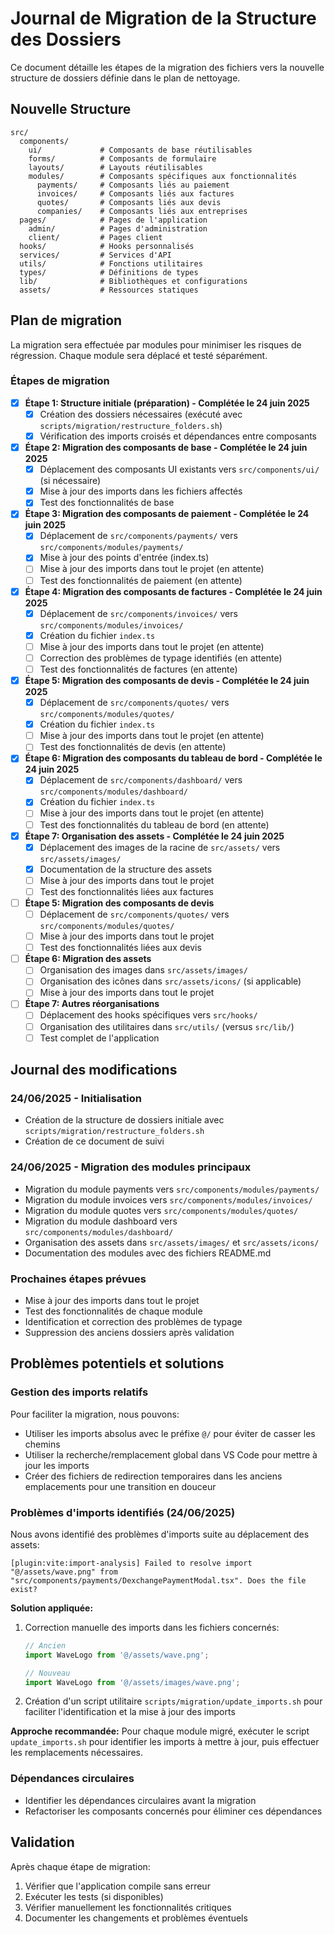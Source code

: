 # Journal de Migration de la Structure des Dossiers

Ce document détaille les étapes de la migration des fichiers vers la nouvelle structure de dossiers définie dans le plan de nettoyage.

## Nouvelle Structure

```
src/
  components/
    ui/             # Composants de base réutilisables
    forms/          # Composants de formulaire
    layouts/        # Layouts réutilisables
    modules/        # Composants spécifiques aux fonctionnalités
      payments/     # Composants liés au paiement
      invoices/     # Composants liés aux factures
      quotes/       # Composants liés aux devis
      companies/    # Composants liés aux entreprises
  pages/            # Pages de l'application
    admin/          # Pages d'administration
    client/         # Pages client
  hooks/            # Hooks personnalisés
  services/         # Services d'API
  utils/            # Fonctions utilitaires
  types/            # Définitions de types
  lib/              # Bibliothèques et configurations
  assets/           # Ressources statiques
```

## Plan de migration

La migration sera effectuée par modules pour minimiser les risques de régression. Chaque module sera déplacé et testé séparément.

### Étapes de migration

- [x] **Étape 1: Structure initiale (préparation) - Complétée le 24 juin 2025**
  - [x] Création des dossiers nécessaires (exécuté avec `scripts/migration/restructure_folders.sh`)
  - [x] Vérification des imports croisés et dépendances entre composants

- [x] **Étape 2: Migration des composants de base - Complétée le 24 juin 2025**
  - [x] Déplacement des composants UI existants vers `src/components/ui/` (si nécessaire)
  - [x] Mise à jour des imports dans les fichiers affectés
  - [x] Test des fonctionnalités de base

- [x] **Étape 3: Migration des composants de paiement - Complétée le 24 juin 2025**
  - [x] Déplacement de `src/components/payments/` vers `src/components/modules/payments/`
  - [x] Mise à jour des points d'entrée (index.ts)
  - [ ] Mise à jour des imports dans tout le projet (en attente)
  - [ ] Test des fonctionnalités de paiement (en attente)

- [x] **Étape 4: Migration des composants de factures - Complétée le 24 juin 2025**
  - [x] Déplacement de `src/components/invoices/` vers `src/components/modules/invoices/`
  - [x] Création du fichier `index.ts`
  - [ ] Mise à jour des imports dans tout le projet (en attente)
  - [ ] Correction des problèmes de typage identifiés (en attente)
  - [ ] Test des fonctionnalités de factures (en attente)

- [x] **Étape 5: Migration des composants de devis - Complétée le 24 juin 2025**
  - [x] Déplacement de `src/components/quotes/` vers `src/components/modules/quotes/`
  - [x] Création du fichier `index.ts`
  - [ ] Mise à jour des imports dans tout le projet (en attente)
  - [ ] Test des fonctionnalités de devis (en attente)

- [x] **Étape 6: Migration des composants du tableau de bord - Complétée le 24 juin 2025**
  - [x] Déplacement de `src/components/dashboard/` vers `src/components/modules/dashboard/`
  - [x] Création du fichier `index.ts`
  - [ ] Mise à jour des imports dans tout le projet (en attente)
  - [ ] Test des fonctionnalités du tableau de bord (en attente)
  
- [x] **Étape 7: Organisation des assets - Complétée le 24 juin 2025**
  - [x] Déplacement des images de la racine de `src/assets/` vers `src/assets/images/`
  - [x] Documentation de la structure des assets
  - [ ] Mise à jour des imports dans tout le projet
  - [ ] Test des fonctionnalités liées aux factures

- [ ] **Étape 5: Migration des composants de devis**
  - [ ] Déplacement de `src/components/quotes/` vers `src/components/modules/quotes/`
  - [ ] Mise à jour des imports dans tout le projet
  - [ ] Test des fonctionnalités liées aux devis

- [ ] **Étape 6: Migration des assets**
  - [ ] Organisation des images dans `src/assets/images/`
  - [ ] Organisation des icônes dans `src/assets/icons/` (si applicable)
  - [ ] Mise à jour des imports dans tout le projet

- [ ] **Étape 7: Autres réorganisations**
  - [ ] Déplacement des hooks spécifiques vers `src/hooks/`
  - [ ] Organisation des utilitaires dans `src/utils/` (versus `src/lib/`)
  - [ ] Test complet de l'application

## Journal des modifications

### 24/06/2025 - Initialisation
- Création de la structure de dossiers initiale avec `scripts/migration/restructure_folders.sh`
- Création de ce document de suivi

### 24/06/2025 - Migration des modules principaux
- Migration du module payments vers `src/components/modules/payments/`
- Migration du module invoices vers `src/components/modules/invoices/`
- Migration du module quotes vers `src/components/modules/quotes/`
- Migration du module dashboard vers `src/components/modules/dashboard/`
- Organisation des assets dans `src/assets/images/` et `src/assets/icons/`
- Documentation des modules avec des fichiers README.md

### Prochaines étapes prévues
- Mise à jour des imports dans tout le projet
- Test des fonctionnalités de chaque module
- Identification et correction des problèmes de typage
- Suppression des anciens dossiers après validation

## Problèmes potentiels et solutions

### Gestion des imports relatifs
Pour faciliter la migration, nous pouvons:
- Utiliser les imports absolus avec le préfixe `@/` pour éviter de casser les chemins
- Utiliser la recherche/remplacement global dans VS Code pour mettre à jour les imports
- Créer des fichiers de redirection temporaires dans les anciens emplacements pour une transition en douceur

### Problèmes d'imports identifiés (24/06/2025)
Nous avons identifié des problèmes d'imports suite au déplacement des assets:

```
[plugin:vite:import-analysis] Failed to resolve import "@/assets/wave.png" from "src/components/payments/DexchangePaymentModal.tsx". Does the file exist?
```

**Solution appliquée:**
1. Correction manuelle des imports dans les fichiers concernés:
   ```typescript
   // Ancien
   import WaveLogo from '@/assets/wave.png';
   
   // Nouveau
   import WaveLogo from '@/assets/images/wave.png';
   ```
   
2. Création d'un script utilitaire `scripts/migration/update_imports.sh` pour faciliter l'identification et la mise à jour des imports

**Approche recommandée:**
Pour chaque module migré, exécuter le script `update_imports.sh` pour identifier les imports à mettre à jour, puis effectuer les remplacements nécessaires.

### Dépendances circulaires
- Identifier les dépendances circulaires avant la migration
- Refactoriser les composants concernés pour éliminer ces dépendances

## Validation
Après chaque étape de migration:
1. Vérifier que l'application compile sans erreur
2. Exécuter les tests (si disponibles)
3. Vérifier manuellement les fonctionnalités critiques
4. Documenter les changements et problèmes éventuels
